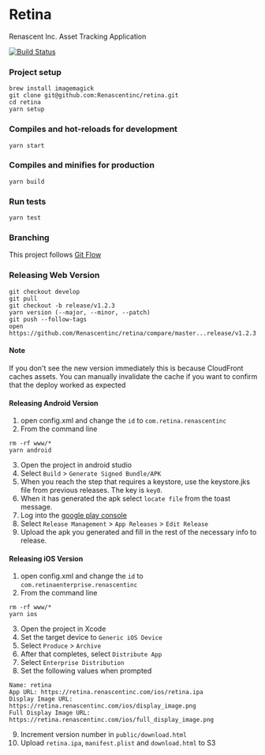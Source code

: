 # Retina

Renascent Inc. Asset Tracking Application

[![Build Status](https://travis-ci.org/Renascentinc/retina.png)](https://travis-ci.org/Renascentinc/retina)

### Project setup
```
brew install imagemagick
git clone git@github.com:Renascentinc/retina.git
cd retina
yarn setup
```

### Compiles and hot-reloads for development
```
yarn start
```

### Compiles and minifies for production
```
yarn build
```

### Run tests
```
yarn test
```

### Branching
This project follows [Git Flow](https://www.atlassian.com/git/tutorials/comparing-workflows/gitflow-workflow)

### Releasing Web Version
```
git checkout develop
git pull
git checkout -b release/v1.2.3
yarn version (--major, --minor, --patch)
git push --follow-tags
open https://github.com/Renascentinc/retina/compare/master...release/v1.2.3
```

#### Note
If you don't see the new version immediately this is because CloudFront caches assets. You can manually invalidate the cache if you want to confirm that the deploy worked as expected

#### Releasing Android Version
1. open config.xml and change the `id` to `com.retina.renascentinc`
2. From the command line
```
rm -rf www/*
yarn android
```
3. Open the project in android studio
4. Select `Build` > `Generate Signed Bundle/APK`
5. When you reach the step that requires a keystore, use the keystore.jks file from previous releases. The key is `key0`.
6. When it has generated the apk select `locate file` from the toast message.
7. Log into the [google play console](https://play.google.com/apps/publish/?pli=1&account=8580391619787055888#ManageReleaseTrackPlace:p=com.retina.renascentinc&appid=4974600747755319001&releaseTrackId=4701300564052118845)
8. Select `Release Management` > `App Releases` > `Edit Release`
9. Upload the apk you generated and fill in the rest of the necessary info to release. 

#### Releasing iOS Version
1. open config.xml and change the `id` to `com.retinaenterprise.renascentinc`
2. From the command line
```
rm -rf www/*
yarn ios
```
3. Open the project in Xcode
4. Set the target device to `Generic iOS Device`
5. Select `Produce` > `Archive`
6. After that completes, select `Distribute App`
7. Select `Enterprise Distribution`
8. Set the following values when prompted
```
Name: retina
App URL: https://retina.renascentinc.com/ios/retina.ipa
Display Image URL: https://retina.renascentinc.com/ios/display_image.png
Full Display Image URL: https://retina.renascentinc.com/ios/full_display_image.png
```
9. Increment version number in `public/download.html`
9. Upload `retina.ipa`, `manifest.plist` and `download.html` to S3